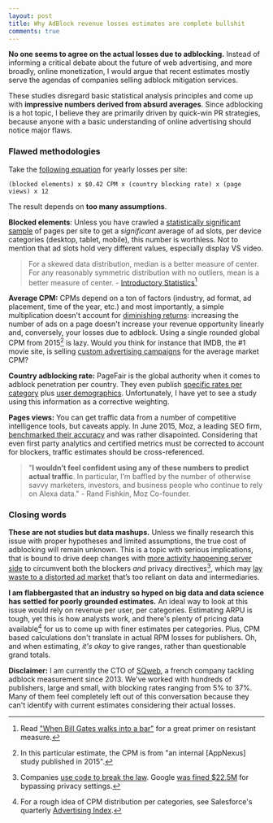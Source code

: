 ```yaml
---
layout: post
title: Why AdBlock revenue losses estimates are complete bullshit
comments: true
---
```


**No one seems to agree on the actual losses due to adblocking.** Instead of informing a critical debate about the future of web advertising, and more broadly, online monetization, I would argue that recent estimates mostly serve the agendas of companies selling adblock mitigation services.

These studies disregard basic statistical analysis principles and come up with **impressive numbers derived from absurd averages**. Since adblocking is a hot topic, I believe they are primarily driven by quick-win PR strategies, because anyone with a basic understanding of online advertising should notice major flaws.

### Flawed methodologies

Take the [following equation](https://www.adback.co/revenue-loss-adblock-websites-ranking#methodology) for yearly losses per site:

```text
(blocked elements) x $0.42 CPM x (country blocking rate) x (page views) x 12
```

The result depends on **too many assumptions**.

**Blocked elements**: Unless you have crawled a [statistically significant sample](https://en.wikipedia.org/wiki/Sample_size_determination) of pages per site to get a _significant_ average of ad slots, per device categories (desktop, tablet, mobile), this number is worthless. Not to mention that ad slots hold very different values, especially display VS video.

> For a skewed data distribution, median is a better measure of center. For any reasonably symmetric distribution with no outliers, mean is a better measure of center. - [Introductory Statistics](https://introductorystats.wordpress.com/2011/09/04/when-bill-gates-walks-into-a-bar/)[^1]

**Average CPM:** CPMs depend on a ton of factors (industry, ad format, ad placement, time of the year, etc.) and most importantly, a simple multiplication doesn't account for [diminishing returns](https://en.wikipedia.org/wiki/Advertising_adstock#Advertising_saturation:_diminishing_returns_effect
): increasing the number of ads on a page doesn't increase your revenue opportunity linearly and, conversely, your losses due to adblock. Using a single rounded global CPM from 2015[^2] is lazy. Would you think for instance that IMDB, the #1 movie site, is selling [custom advertising campaigns](http://www.imdb.com/advertising/) for the average market CPM?

**Country adblocking rate:** PageFair is the global authority when it comes to adblock penetration per country. They even publish [specific rates per category](https://downloads.pagefair.com/downloads/2016/05/2015_report-the_cost_of_ad_blocking.pdf) plus [user demographics](https://pagefair.com/downloads/2017/01/PageFair-2017-Adblock-Report.pdf). Unfortunately, I have yet to see a study using this information as a corrective weighting.

<amp-img
    on="tap:pagefair-verticals"
    role="button"
    tabindex="0"
    layout="responsive"
    alt="Global share of adblocking rates per category"
    src="{{ site.url }}/assets/posts/pagefair-verticals.png" width="800" height="230">
</amp-img>
<amp-image-lightbox id="pagefair-verticals" layout="nodisplay"></amp-image-lightbox>

**Pages views:** You can get traffic data from a number of competitive intelligence tools, but caveats apply. In June 2015, Moz, a leading SEO firm, [benchmarked their accuracy](https://moz.com/rand/traffic-prediction-accuracy-12-metrics-compete-alexa-similarweb/) and was rather disapointed. Considering that even first party analytics and certified metrics must be corrected to account for blockers, traffic estimates should be cross-referenced.

> "**I wouldn’t feel confident using any of these numbers to predict actual traffic**. In particular, I’m baffled by the number of otherwise savvy marketers, investors, and business people who continue to rely on Alexa data." - Rand Fishkin, Moz Co-founder.

### Closing words

**These are not studies but data mashups.** Unless we finally research this issue with proper hypotheses and limited assumptions, the true cost of adblocking will remain unknown. This is a topic with serious implications, that is bound to drive deep changes with [more activity happening server side](https://www.linkedin.com/pulse/my-thoughts-how-internet-industry-circumvent-future-stupid-bourcier) to circumvent both the blockers _and_ privacy directives[^3], which may [lay waste to a distorted ad market](http://digiday.com/podcast/dcn-jason-kint-digiday-podcast/) that’s too reliant on data and intermediaries.

**I am flabbergasted that an industry so hyped on big data and data science has settled for poorly grounded estimates.** An ideal way to look at this issue would rely on revenue per user, per categories. Estimating ARPU is tough, yet this is how analysts work, and there's plenty of pricing data available[^4] for us to come up with finer estimates per categories. Plus, CPM based calculations don't translate in actual RPM losses for publishers. Oh, and when estimating, _it's okay_ to give ranges, rather than questionable grand totals.

**Disclaimer:** I am currently the CTO of [SQweb](https://www.sqweb.com/en), a french company tackling adblock measurement since 2013. We've worked with hundreds of publishers, large and small, with blocking rates ranging from 5% to 37%. Many of them feel completely left out of this conversation because they can't identify with current estimates considering their actual losses.

[^1]: Read ["When Bill Gates walks into a bar"](https://introductorystats.wordpress.com/2011/09/04/when-bill-gates-walks-into-a-bar/) for a great primer on resistant measure.
[^2]: In this particular estimate, the CPM is from "an internal [AppNexus] study published in 2015".
[^3]: Companies [use code to break the law](https://medium.freecodecamp.com/dark-genius-how-programmers-at-uber-volkswagen-and-zenefits-helped-their-employers-break-the-law-b7a7939c6591#.oolvjjoni). Google [was fined $22.5M](https://www.ftc.gov/news-events/press-releases/2012/08/google-will-pay-225-million-settle-ftc-charges-it-misrepresented) for bypassing privacy settings.
[^4]: For a rough idea of CPM distribution per categories, see Salesforce's quarterly [Advertising Index](https://www.salesforce.com/blog/2016/02/salesforce-q3-advertising-index.html).
